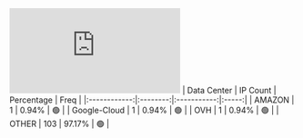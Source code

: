 ![Diagramm](https://github.com/obajay/StateSync-snapshots/blob/main/Projects/Ojo/1/README.md)
| Data Center | IP Count | Percentage | Freq |
|:------------:|:--------:|:-----------:|:-----:|
| AMAZON | 1 | 0.94% | 🟢 |
| Google-Cloud | 1 | 0.94% | 🟢 |
| OVH | 1 | 0.94% | 🟢 |
| OTHER | 103 | 97.17% | 🟢 |